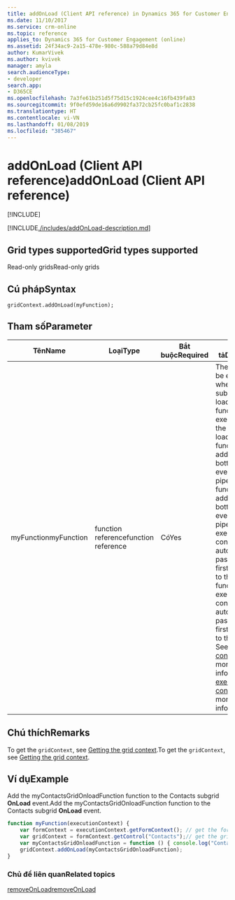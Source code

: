 ```yaml
---
title: addOnLoad (Client API reference) in Dynamics 365 for Customer Engagement| MicrosoftDocs
ms.date: 11/10/2017
ms.service: crm-online
ms.topic: reference
applies_to: Dynamics 365 for Customer Engagement (online)
ms.assetid: 24f34ac9-2a15-478e-980c-588a79d84e8d
author: KumarVivek
ms.author: kvivek
manager: amyla
search.audienceType:
- developer
search.app:
- D365CE
ms.openlocfilehash: 7a3fe61b251d5f75d15c1924cee4c16fb439fa83
ms.sourcegitcommit: 9f0efd59de16a6d9902fa372cb25fc0baf1c2838
ms.translationtype: HT
ms.contentlocale: vi-VN
ms.lasthandoff: 01/08/2019
ms.locfileid: "385467"
---
```

# <a name="addonload-client-api-reference"></a><span data-ttu-id="e3feb-102">addOnLoad (Client API reference)</span><span class="sxs-lookup"><span data-stu-id="e3feb-102">addOnLoad (Client API reference)</span></span>

[!INCLUDE[](../../../../../includes/cc_applies_to_update_9_0_0.md)]

[!INCLUDE[./includes/addOnLoad-description.md](./includes/addOnLoad-description.md)]

## <a name="grid-types-supported"></a><span data-ttu-id="e3feb-103">Grid types supported</span><span class="sxs-lookup"><span data-stu-id="e3feb-103">Grid types supported</span></span>

<span data-ttu-id="e3feb-104">Read-only grids</span><span class="sxs-lookup"><span data-stu-id="e3feb-104">Read-only grids</span></span>

## <a name="syntax"></a><span data-ttu-id="e3feb-105">Cú pháp</span><span class="sxs-lookup"><span data-stu-id="e3feb-105">Syntax</span></span>

`gridContext.addOnLoad(myFunction);`

## <a name="parameter"></a><span data-ttu-id="e3feb-106">Tham số</span><span class="sxs-lookup"><span data-stu-id="e3feb-106">Parameter</span></span>

|<span data-ttu-id="e3feb-107">Tên</span><span class="sxs-lookup"><span data-stu-id="e3feb-107">Name</span></span>|<span data-ttu-id="e3feb-108">Loại</span><span class="sxs-lookup"><span data-stu-id="e3feb-108">Type</span></span>|<span data-ttu-id="e3feb-109">Bắt buộc</span><span class="sxs-lookup"><span data-stu-id="e3feb-109">Required</span></span>|<span data-ttu-id="e3feb-110">Mô tả</span><span class="sxs-lookup"><span data-stu-id="e3feb-110">Description</span></span>|
|--|--|--|--|
|<span data-ttu-id="e3feb-111">myFunction</span><span class="sxs-lookup"><span data-stu-id="e3feb-111">myFunction</span></span>|<span data-ttu-id="e3feb-112">function reference</span><span class="sxs-lookup"><span data-stu-id="e3feb-112">function reference</span></span>|<span data-ttu-id="e3feb-113">Có</span><span class="sxs-lookup"><span data-stu-id="e3feb-113">Yes</span></span>|<span data-ttu-id="e3feb-114">The function to be executed when the subgrid loads.</span><span class="sxs-lookup"><span data-stu-id="e3feb-114">The function to be executed when the subgrid loads.</span></span> <span data-ttu-id="e3feb-115">The function will be added to the bottom of the event handler pipeline.</span><span class="sxs-lookup"><span data-stu-id="e3feb-115">The function will be added to the bottom of the event handler pipeline.</span></span> <span data-ttu-id="e3feb-116">The execution context is automatically passed as the first parameter to the function.</span><span class="sxs-lookup"><span data-stu-id="e3feb-116">The execution context is automatically passed as the first parameter to the function.</span></span> <span data-ttu-id="e3feb-117">See [execution context](../../../clientapi-execution-context.md) for more information.</span><span class="sxs-lookup"><span data-stu-id="e3feb-117">See [execution context](../../../clientapi-execution-context.md) for more information.</span></span>

## <a name="remarks"></a><span data-ttu-id="e3feb-118">Chú thích</span><span class="sxs-lookup"><span data-stu-id="e3feb-118">Remarks</span></span>

<span data-ttu-id="e3feb-119">To get the `gridContext`, see [Getting the grid context](../../grids.md#bkmk_gridcontext).</span><span class="sxs-lookup"><span data-stu-id="e3feb-119">To get the `gridContext`, see [Getting the grid context](../../grids.md#bkmk_gridcontext).</span></span>

## <a name="example"></a><span data-ttu-id="e3feb-120">Ví dụ</span><span class="sxs-lookup"><span data-stu-id="e3feb-120">Example</span></span>

<span data-ttu-id="e3feb-121">Add the myContactsGridOnloadFunction function to the Contacts subgrid **OnLoad** event.</span><span class="sxs-lookup"><span data-stu-id="e3feb-121">Add the myContactsGridOnloadFunction function to the Contacts subgrid **OnLoad** event.</span></span>

```JavaScript
function myFunction(executionContext) {
    var formContext = executionContext.getFormContext(); // get the form context
    var gridContext = formContext.getControl("Contacts");// get the grid context
    var myContactsGridOnloadFunction = function () { console.log("Contacts Subgrid OnLoad event occurred") };
    gridContext.addOnLoad(myContactsGridOnloadFunction);
}
```

### <a name="related-topics"></a><span data-ttu-id="e3feb-122">Chủ đề liên quan</span><span class="sxs-lookup"><span data-stu-id="e3feb-122">Related topics</span></span>

[<span data-ttu-id="e3feb-123">removeOnLoad</span><span class="sxs-lookup"><span data-stu-id="e3feb-123">removeOnLoad</span></span>](removeOnLoad.md)



